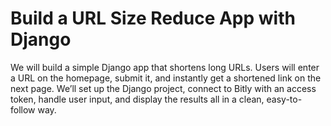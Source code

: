 # Build a URL Size Reduce App with Django

We will build a simple Django app that shortens long URLs. Users will enter a URL on the homepage, submit it, and instantly get a shortened link on the next page. We’ll set up the Django project, connect to Bitly with an access token, handle user input, and display the results all in a clean, easy-to-follow way.
